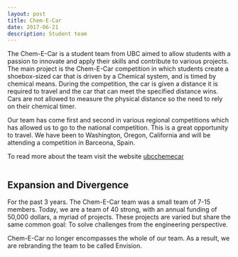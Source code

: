 ```yaml
---
layout: post
title: Chem-E-Car
date: 2017-06-21 
description: Student team
---
```




The Chem-E-Car is a student team from UBC aimed to allow students with a passion to innovate and apply their skills and contribute to various projects. The main project is the Chem-E-Car competition in which students create a shoebox-sized car that is driven by a Chemical system, and is timed by chemical means. During the competition, the car is given a distance it is required to travel and the car that can meet the specified distance wins. Cars are not allowed to measure the physical distance so the need to rely on their chemical timer. 

Our team has come first and second in various regional competitions which has allowed us to go to the national competition. This is a great opportunity to travel. We have been to Washington, Oregon, California and will be attending a competition in Barceona, Spain.

To read more about the team visit the website [ubcchemecar](https://ubcchemecar.com)
<div class="img_row" style="">
	<div class="img-hold col one"  >
	    <img class="col three"  src="{{ site.baseurl }}/assets/img/album/Ecar1.jpg" alt="" title="Ecar render"/> 
	 </div>
	<div class="img-hold col one"  >
	    <img class="col three"  src="{{ site.baseurl }}/assets/img/album/ecar2.jpg" alt="" title="Ecar physical"/> 
	 </div>
	<div class="img-hold col one"  >
		<img class="col three"  src="{{ site.baseurl }}/assets/img/album/eteam.jpg" alt="" title="Ecar team"/> 
	</div>
</div>
 
<div style="">
<h2>Expansion and Divergence</h2>
For the past 3 years. The Chem-E-Car team was a small team of 7-15 members. Today, we are a team of 40 strong, with an annual funding of 50,000 dollars, a myriad of projects. These projects are varied but share the same common goal: To solve challenges from the engineering perspective. 

Chem-E-Car no longer encompasses the whole of our team. As a result, we are rebranding the team to be called Envision. 
</div>


